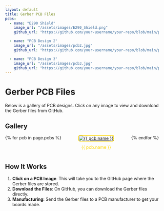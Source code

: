 ```yaml
---
layout: default
title: Gerber PCB Files
pcbs:
  - name: "E290 Shield"
    image_url: "/assets/images/E290_Shield.png"
    github_url: "https://github.com/your-username/your-repo/blob/main/path/to/pcb1/files"

  - name: "PCB Design 2"
    image_url: "/assets/images/pcb2.jpg"
    github_url: "https://github.com/your-username/your-repo/blob/main/path/to/pcb2/files"

  - name: "PCB Design 3"
    image_url: "/assets/images/pcb3.jpg"
    github_url: "https://github.com/your-username/your-repo/blob/main/path/to/pcb3/files"
---
```


# Gerber PCB Files

Below is a gallery of PCB designs. Click on any image to view and download the Gerber files from GitHub.

## Gallery

<div class="gallery">
  {% for pcb in page.pcbs %}
    <div class="gallery-item">
      <a href="{{ pcb.github_url }}" target="_blank">
        <img src="{{ pcb.image_url }}" alt="{{ pcb.name }}">
      </a>
      <p>{{ pcb.name }}</p>
    </div>
  {% endfor %}
</div>

## How It Works

1. **Click on a PCB Image**: This will take you to the GitHub page where the Gerber files are stored.
2. **Download the Files**: On GitHub, you can download the Gerber files directly.
3. **Manufacturing**: Send the Gerber files to a PCB manufacturer to get your boards made.

<style>
  .gallery {
    display: flex;
    flex-wrap: wrap;
    gap: 20px;
  }
  .gallery-item {
    flex: 1 1 calc(33.333% - 40px);
    box-sizing: border-box;
    text-align: center;
  }
  .gallery-item img {
    max-width: 100%;
    height: auto;
    border: 2px solid #FFD700;
    border-radius: 5px;
  }
  .gallery-item p {
    margin-top: 10px;
    font-size: 14px;
    color: #FFD700;
  }
</style>
